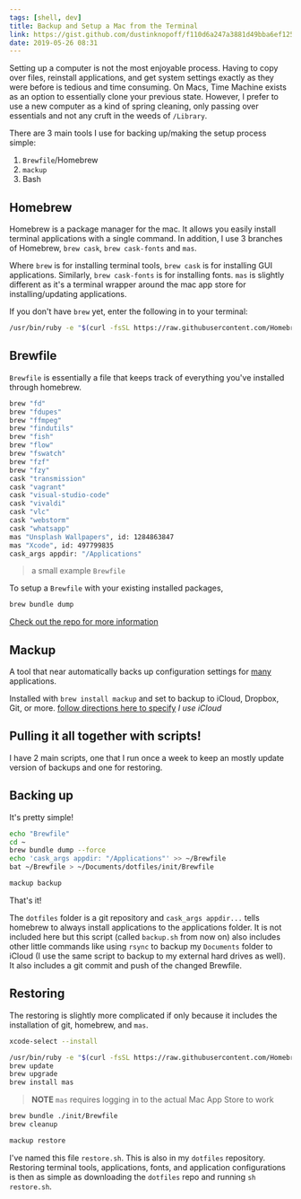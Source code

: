 ```yaml
---
tags: [shell, dev]
title: Backup and Setup a Mac from the Terminal
link: https://gist.github.com/dustinknopoff/f110d6a247a3881d49bba6ef125997d2
date: 2019-05-26 08:31
---
```


Setting up a computer is not the most enjoyable process. Having to copy over files, reinstall applications, and get system settings exactly as they were before is tedious and time consuming. On Macs, Time Machine exists as an option to essentially clone your previous state. However, I prefer to use a new computer as a kind of spring cleaning, only passing over essentials and not any cruft in the weeds of `/Library`.

There are 3 main tools I use for backing up/making the setup process simple:

1. `Brewfile`/Homebrew
2. `mackup`
3. Bash

## Homebrew

Homebrew is a package manager for the mac. It allows you easily install terminal applications with a single command. In addition, I use 3 branches of Homebrew, `brew cask`, `brew cask-fonts` and `mas`.

Where `brew` is for installing terminal tools, `brew cask` is for installing GUI applications. Similarly, `brew cask-fonts` is for installing fonts. `mas` is slightly different as it's a terminal wrapper around the mac app store for installing/updating applications.

If you don't have `brew` yet, enter the following in to your terminal:

```bash
/usr/bin/ruby -e "$(curl -fsSL https://raw.githubusercontent.com/Homebrew/install/master/install)"
```

## Brewfile

`Brewfile` is essentially a file that keeps track of everything you've installed through homebrew.

```bash
brew "fd"
brew "fdupes"
brew "ffmpeg"
brew "findutils"
brew "fish"
brew "flow"
brew "fswatch"
brew "fzf"
brew "fzy"
cask "transmission"
cask "vagrant"
cask "visual-studio-code"
cask "vivaldi"
cask "vlc"
cask "webstorm"
cask "whatsapp"
mas "Unsplash Wallpapers", id: 1284863847
mas "Xcode", id: 497799835
cask_args appdir: "/Applications"
```
> a small example `Brewfile`

To setup a `Brewfile` with your existing installed packages,

```bash
brew bundle dump
```

[Check out the repo for more information](https://github.com/Homebrew/homebrew-bundle)

## Mackup

A tool that near automatically backs up configuration settings for [many](https://github.com/lra/mackup#supported-applications) applications.

Installed with `brew install mackup` and set to backup to iCloud, Dropbox, Git, or more. [follow directions here to specify](https://github.com/lra/mackup/blob/master/doc/README.md) *I use iCloud*

## Pulling it all together with scripts!

I have 2 main scripts, one that I run once a week to keep an mostly update version of backups and one for restoring.

## Backing up

It's pretty simple!

```bash
echo "Brewfile"
cd ~
brew bundle dump --force
echo 'cask_args appdir: "/Applications"' >> ~/Brewfile
bat ~/Brewfile > ~/Documents/dotfiles/init/Brewfile

mackup backup
```

That's it!

The `dotfiles` folder is a git repository and `cask_args appdir...` tells homebrew to always install applications to the applications folder. It is not included here but this script (called `backup.sh` from now on) also includes other little commands like using `rsync` to backup my `Documents` folder to iCloud (I use the same script to backup to my external hard drives as well). It also includes a git commit and push of the changed Brewfile.

## Restoring

The restoring is slightly more complicated if only because it includes the installation of git, homebrew, and `mas`. 

```bash
xcode-select --install

/usr/bin/ruby -e "$(curl -fsSL https://raw.githubusercontent.com/Homebrew/install/master/install)"
brew update
brew upgrade
brew install mas
```

> **NOTE** `mas` requires logging in to the actual Mac App Store to work

```bash
brew bundle ./init/Brewfile
brew cleanup

mackup restore 
```

I've named this file `restore.sh`. This is also in my `dotfiles` repository. Restoring terminal tools, applications, fonts, and application configurations is then as simple as downloading the `dotfiles` repo and running `sh restore.sh`.

